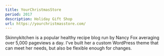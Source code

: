```yaml
---
title: YourChristmasStore
period: 2017
description: Holiday Gift Shop
url: https://yourchristmasstore.com/
---
```


Skinnykitchen is a popular healthy recipe blog run by Nancy Fox averaging over 5,000 pageviews a day. I've built her a custom WordPress theme that can meet her needs, but also be flexible enough for changes.


